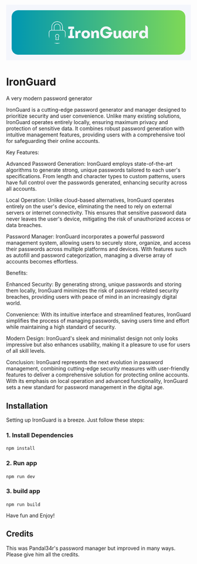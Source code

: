 ![image](https://raw.githubusercontent.com/kingmaj0r/IronGuard/main/public/logo.png)

# IronGuard
A very modern password generator

IronGuard is a cutting-edge password generator and manager designed to prioritize security and user convenience. Unlike many existing solutions, IronGuard operates entirely locally, ensuring maximum privacy and protection of sensitive data. It combines robust password generation with intuitive management features, providing users with a comprehensive tool for safeguarding their online accounts.

Key Features:

Advanced Password Generation: IronGuard employs state-of-the-art algorithms to generate strong, unique passwords tailored to each user's specifications. From length and character types to custom patterns, users have full control over the passwords generated, enhancing security across all accounts.

Local Operation: Unlike cloud-based alternatives, IronGuard operates entirely on the user's device, eliminating the need to rely on external servers or internet connectivity. This ensures that sensitive password data never leaves the user's device, mitigating the risk of unauthorized access or data breaches.

Password Manager: IronGuard incorporates a powerful password management system, allowing users to securely store, organize, and access their passwords across multiple platforms and devices. With features such as autofill and password categorization, managing a diverse array of accounts becomes effortless.


Benefits:

Enhanced Security: By generating strong, unique passwords and storing them locally, IronGuard minimizes the risk of password-related security breaches, providing users with peace of mind in an increasingly digital world.

Convenience: With its intuitive interface and streamlined features, IronGuard simplifies the process of managing passwords, saving users time and effort while maintaining a high standard of security.

Modern Design: IronGuard's sleek and minimalist design not only looks impressive but also enhances usability, making it a pleasure to use for users of all skill levels.

Conclusion:
IronGuard represents the next evolution in password management, combining cutting-edge security measures with user-friendly features to deliver a comprehensive solution for protecting online accounts. With its emphasis on local operation and advanced functionality, IronGuard sets a new standard for password management in the digital age.



## Installation

Setting up IronGuard is a breeze. Just follow these steps:

### 1. Install Dependencies
`npm install`

### 2. Run app
`npm run dev`

### 3. build app
`npm run build`

Have fun and Enjoy!

## Credits
This was Pandal34r's password manager but improved in many ways. Please give him all the credits.
